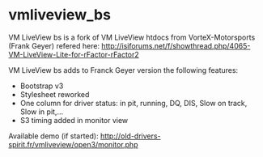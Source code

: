 # vmliveview_bs

VM LiveView bs is a fork of VM LiveView htdocs from VorteX-Motorsports (Frank Geyer) refered here:
http://isiforums.net/f/showthread.php/4065-VM-LiveView-Lite-for-rFactor-rFactor2

VM LiveView bs adds to Franck Geyer version the following features:
- Bootstrap v3
- Stylesheet reworked
- One column for driver status: in pit, running, DQ, DIS, Slow on track, Slow in pit,...
- S3 timing added in monitor view

Available demo (if started): http://old-drivers-spirit.fr/vmliveview/open3/monitor.php
